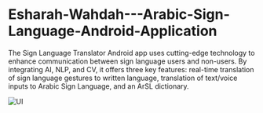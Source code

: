 # Esharah-Wahdah---Arabic-Sign-Language-Android-Application
The Sign Language Translator Android app uses cutting-edge technology to enhance communication between sign language users and non-users. By integrating AI, NLP, and CV, it offers three key features: real-time translation of sign language gestures to written language, translation of text/voice inputs to Arabic Sign Language, and an ArSL dictionary.

![UI](https://github.com/linaii/Esharah-Wahdah---Arabic-Sign-Language-Android-Application/assets/104179292/90b3ce2a-9a9c-4d4a-8ccc-d1033a3d15bf)

